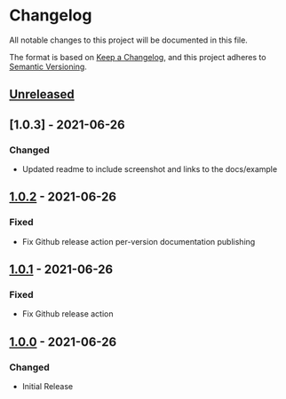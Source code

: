 # Changelog
All notable changes to this project will be documented in this file.

The format is based on [Keep a Changelog](https://keepachangelog.com/en/1.0.0/),
and this project adheres to [Semantic Versioning](https://semver.org/spec/v2.0.0.html).

## [Unreleased]

## [1.0.3] - 2021-06-26

### Changed

- Updated readme to include screenshot and links to the docs/example

## [1.0.2] - 2021-06-26

### Fixed

- Fix Github release action per-version documentation publishing

## [1.0.1] - 2021-06-26

### Fixed

- Fix Github release action

## [1.0.0] - 2021-06-26

### Changed

- Initial Release

[Unreleased]: https://github.com/symbioquine/ol-side-panel/compare/1.0.3...HEAD
[1.0.2]: https://github.com/symbioquine/ol-side-panel/compare/v1.0.2...v1.0.3
[1.0.2]: https://github.com/symbioquine/ol-side-panel/compare/v1.0.1...v1.0.2
[1.0.1]: https://github.com/symbioquine/ol-side-panel/compare/v1.0.0...v1.0.1
[1.0.0]: https://github.com/symbioquine/ol-side-panel/releases/tag/1.0.0
